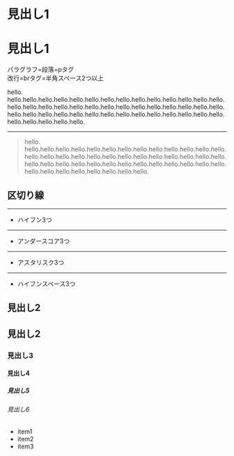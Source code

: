 # 見出し1

見出し1
===

パラグラフ=段落=pタグ  
改行=brタグ=半角スペース2つ以上

hello.  hello.hello.hello.hello.hello.hello.hello.hello.hello.hello.hello.hello.hello.hello.hello.hello.hello.hello.hello.hello.hello.hello.hello.hello.hello.hello.hello.hello.hello.hello.hello.hello.hello.hello.hello.hello.hello.hello.hello.hello.hello.hello.hello.hello.hello.hello.hello.

---

> hello.  hello.hello.hello.hello.hello.hello.hello.hello.hello.hello.hello.hello.hello.hello.hello.hello.hello.hello.hello.hello.hello.hello.hello.hello.hello.hello.hello.hello.hello.hello.hello.hello.hello.hello.hello.hello.hello.hello.hello.hello.hello.hello.hello.hello.hello.hello.hello.

## 区切り線

---
- ハイフン3つ

___
- アンダースコア3つ

***
- アスタリスク3つ

- - -
- ハイフンスペース3つ

## 見出し2

見出し2
---

### 見出し3

#### 見出し4

##### 見出し5

###### 見出し6

- item1
- item2
- item3
